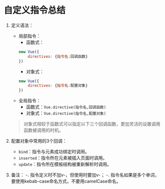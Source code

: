 # 自定义指令总结
1. 定义语法：
    - 局部指令：
        - 函数式：
        ```javascript
		new Vue({
            directives: {指令名:回调函数}
        })
        ```
        - 对象式：
        ```javascript
        new Vue({
            directives: {指令名:配置对象}
        })
        ```
    - 全局指令：
        - 函数式：`Vue.directive(指令名,回调函数)`
        - 对象式：`Vue.directive(指令名,配置对象)`
    > 对象式相较于函数式可以指定以下三个回调函数，更加灵活的设置调用函数被调用的时机。

2. 配置对象中常用的3个回调：
    - `bind`：指令与元素成功绑定时调用。
    - `inserted`：指令所在元素被插入页面时调用。
    - `update`：指令所在模板结构被重新解析时调用。

3. 备注：
    -. 指令定义时不加v-，但使用时要加v-；
    -. 指令名如果是多个单词，要使用kebab-case命名方式，不要用camelCase命名。